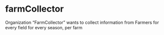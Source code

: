 # farmCollector
Organization “FarmCollector” wants to collect information from Farmers for every field for every season, per farm
